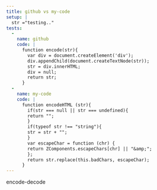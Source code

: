 ```yaml
---
title: github vs my-code
setup: |
  str ="testing.."
tests:
  -
    name: github
    code: |      
      function encode(str){
      	var div = document.createElement('div');
      	div.appendChild(document.createTextNode(str));
      	str = div.innerHTML;
      	div = null;
      	return str;
      }
  -
    name: my-code
    code: |
      function encodeHTML (str){
      	if(str === null || str === undefined){
      	return "";
      	}
      	if(typeof str !== "string"){
      	str = str + "";
      	}
      	var escapeChar = function (chr) {
      	return ZComponents.escapeChars[chr] || "&amp;";
      	};
      	return str.replace(this.badChars, escapeChar);
      }
---
```

encode-decode
